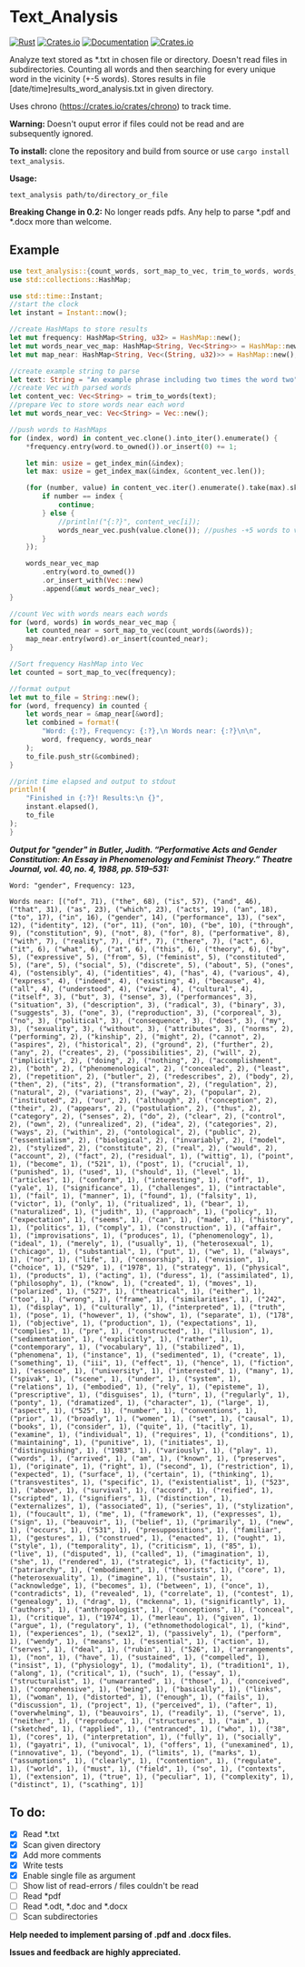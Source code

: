 # Text_Analysis

[![Rust](https://github.com/LazyEmpiricist/text_analysis/workflows/Rust/badge.svg?branch=main)](https://github.com/LazyEmpiricist/text_analysis)
[![Crates.io](https://img.shields.io/crates/v/text_analysis)](https://crates.io/crates/text_analysis)
[![Documentation](https://docs.rs/text_analysis/badge.svg)](https://docs.rs/text_analysis/)
[![Crates.io](https://img.shields.io/crates/l/text_analysis)](https://github.com/LazyEmpiricist/text_analysis/blob/main/LICENSE)


Analyze text stored as *.txt in chosen file or directory. Doesn't read files in subdirectories.
Counting all words and then searching for every unique word in the vicinity (+-5 words).
Stores results in file [date/time]results_word_analysis.txt in given directory.

Uses chrono (https://crates.io/crates/chrono) to track time.

**Warning:** Doesn't ouput error if files could not be read and are subsequently ignored.

**To install:** clone the repository and build from source or use ```cargo install text_analysis```.

**Usage:**
```
text_analysis path/to/directory_or_file
```
**Breaking Change in 0.2:** No longer reads pdfs. Any help to parse *.pdf and *.docx more than welcome.


## Example 

```rust
use text_analysis::{count_words, sort_map_to_vec, trim_to_words, words_near};
use std::collections::HashMap;

use std::time::Instant;
//start the clock
let instant = Instant::now();

//create HashMaps to store results
let mut frequency: HashMap<String, u32> = HashMap::new();
let mut words_near_vec_map: HashMap<String, Vec<String>> = HashMap::new();
let mut map_near: HashMap<String, Vec<(String, u32)>> = HashMap::new();

//create example string to parse
let text: String = "An example phrase including two times the word two".to_string();
//create Vec with parsed words
let content_vec: Vec<String> = trim_to_words(text);
//prepare Vec to store words near each word
let mut words_near_vec: Vec<String> = Vec::new();

//push words to HashMaps
for (index, word) in content_vec.clone().into_iter().enumerate() {
    *frequency.entry(word.to_owned()).or_insert(0) += 1;

    let min: usize = get_index_min(&index);
    let max: usize = get_index_max(&index, &content_vec.len());

    (for (number, value) in content_vec.iter().enumerate().take(max).skip(min) {
        if number == index {
            continue;
        } else {
            //println!("{:?}", content_vec[i]);
            words_near_vec.push(value.clone()); //pushes -+5 words to vec
        }
    });

    words_near_vec_map
        .entry(word.to_owned())
        .or_insert_with(Vec::new)
        .append(&mut words_near_vec);
}

//count Vec with words nears each words
for (word, words) in words_near_vec_map {
    let counted_near = sort_map_to_vec(count_words(&words));
    map_near.entry(word).or_insert(counted_near);
}

//Sort frequency HashMap into Vec
let counted = sort_map_to_vec(frequency);

//format output
let mut to_file = String::new();
for (word, frequency) in counted {
    let words_near = &map_near[&word];
    let combined = format!(
        "Word: {:?}, Frequency: {:?},\n Words near: {:?}\n\n",
        word, frequency, words_near
    );
    to_file.push_str(&combined);
}

//print time elapsed and output to stdout
println!(
    "Finished in {:?}! Results:\n {}",
    instant.elapsed(),
    to_file
);
}

```

***Output for "gender" in Butler, Judith. “Performative Acts and Gender Constitution: An Essay in Phenomenology and Feminist Theory.” Theatre Journal, vol. 40, no. 4, 1988, pp. 519–531:***
```
Word: "gender", Frequency: 123,

Words near: [("of", 71), ("the", 68), ("is", 57), ("and", 46), ("that", 31), ("as", 23), ("which", 23), ("acts", 19), ("an", 18), ("to", 17), ("in", 16), ("gender", 14), ("performance", 13), ("sex", 12), ("identity", 12), ("or", 11), ("on", 10), ("be", 10), ("through", 9), ("constitution", 9), ("not", 8), ("for", 8), ("performative", 8), ("with", 7), ("reality", 7), ("if", 7), ("there", 7), ("act", 6), ("it", 6), ("what", 6), ("at", 6), ("this", 6), ("theory", 6), ("by", 5), ("expressive", 5), ("from", 5), ("feminist", 5), ("constituted", 5), ("are", 5), ("social", 5), ("discrete", 5), ("about", 5), ("ones", 4), ("ostensibly", 4), ("identities", 4), ("has", 4), ("various", 4), ("express", 4), ("indeed", 4), ("existing", 4), ("because", 4), ("all", 4), ("understood", 4), ("view", 4), ("cultural", 4), ("itself", 3), ("but", 3), ("sense", 3), ("performances", 3), ("situation", 3), ("description", 3), ("radical", 3), ("binary", 3), ("suggests", 3), ("one", 3), ("reproduction", 3), ("corporeal", 3), ("no", 3), ("political", 3), ("consequence", 3), ("does", 3), ("my", 3), ("sexuality", 3), ("without", 3), ("attributes", 3), ("norms", 2), ("performing", 2), ("kinship", 2), ("might", 2), ("cannot", 2), ("aspires", 2), ("historical", 2), ("ground", 2), ("further", 2), ("any", 2), ("creates", 2), ("possibilities", 2), ("will", 2), ("implicitly", 2), ("doing", 2), ("nothing", 2), ("accomplishment", 2), ("both", 2), ("phenomenological", 2), ("concealed", 2), ("least", 2), ("repetition", 2), ("butler", 2), ("redescribes", 2), ("body", 2), ("then", 2), ("its", 2), ("transformation", 2), ("regulation", 2), ("natural", 2), ("variations", 2), ("way", 2), ("popular", 2), ("instituted", 2), ("our", 2), ("although", 2), ("conception", 2), ("their", 2), ("appears", 2), ("postulation", 2), ("thus", 2), ("category", 2), ("senses", 2), ("do", 2), ("clear", 2), ("control", 2), ("own", 2), ("unrealized", 2), ("idea", 2), ("categories", 2), ("ways", 2), ("within", 2), ("ontological", 2), ("public", 2), ("essentialism", 2), ("biological", 2), ("invariably", 2), ("model", 2), ("stylized", 2), ("constitute", 2), ("real", 2), ("would", 2), ("account", 2), ("fact", 2), ("residual", 1), ("wittig", 1), ("point", 1), ("become", 1), ("521", 1), ("post", 1), ("crucial", 1), ("punished", 1), ("used", 1), ("should", 1), ("level", 1), ("articles", 1), ("conform", 1), ("interesting", 1), ("off", 1), ("yale", 1), ("significance", 1), ("challenges", 1), ("intractable", 1), ("fail", 1), ("manner", 1), ("found", 1), ("falsity", 1), ("victor", 1), ("only", 1), ("ritualized", 1), ("bear", 1), ("naturalized", 1), ("judith", 1), ("approach", 1), ("policy", 1), ("expectation", 1), ("seems", 1), ("can", 1), ("made", 1), ("history", 1), ("politics", 1), ("comply", 1), ("construction", 1), ("affair", 1), ("improvisations", 1), ("produces", 1), ("phenomenology", 1), ("ideal", 1), ("merely", 1), ("usually", 1), ("heterosexual", 1), ("chicago", 1), ("substantial", 1), ("put", 1), ("we", 1), ("always", 1), ("nor", 1), ("life", 1), ("censorship", 1), ("envision", 1), ("choice", 1), ("529", 1), ("1978", 1), ("strategy", 1), ("physical", 1), ("products", 1), ("acting", 1), ("duress", 1), ("assimilated", 1), ("philosophy", 1), ("know", 1), ("created", 1), ("moves", 1), ("polarized", 1), ("527", 1), ("theatrical", 1), ("either", 1), ("too", 1), ("wrong", 1), ("frame", 1), ("similarities", 1), ("242", 1), ("display", 1), ("culturally", 1), ("interpreted", 1), ("truth", 1), ("pose", 1), ("however", 1), ("show", 1), ("separate", 1), ("178", 1), ("objective", 1), ("production", 1), ("expectations", 1), ("complies", 1), ("pre", 1), ("constructed", 1), ("illusion", 1), ("sedimentation", 1), ("explicitly", 1), ("rather", 1), ("contemporary", 1), ("vocabulary", 1), ("stabilized", 1), ("phenomena", 1), ("instance", 1), ("sedimented", 1), ("create", 1), ("something", 1), ("iii", 1), ("effect", 1), ("hence", 1), ("fiction", 1), ("essence", 1), ("university", 1), ("interested", 1), ("many", 1), ("spivak", 1), ("scene", 1), ("under", 1), ("system", 1), ("relations", 1), ("embodied", 1), ("rely", 1), ("episteme", 1), ("prescriptive", 1), ("disguises", 1), ("turn", 1), ("regularly", 1), ("ponty", 1), ("dramatized", 1), ("character", 1), ("large", 1), ("aspect", 1), ("525", 1), ("number", 1), ("conventions", 1), ("prior", 1), ("broadly", 1), ("women", 1), ("set", 1), ("causal", 1), ("books", 1), ("consider", 1), ("quite", 1), ("tacitly", 1), ("examine", 1), ("individual", 1), ("requires", 1), ("conditions", 1), ("maintaining", 1), ("punitive", 1), ("initiates", 1), ("distinguishing", 1), ("1983", 1), ("variously", 1), ("play", 1), ("words", 1), ("arrived", 1), ("am", 1), ("known", 1), ("preserves", 1), ("originate", 1), ("right", 1), ("second", 1), ("restriction", 1), ("expected", 1), ("surface", 1), ("certain", 1), ("thinking", 1), ("transvestites", 1), ("specific", 1), ("existentialist", 1), ("523", 1), ("above", 1), ("survival", 1), ("accord", 1), ("reified", 1), ("scripted", 1), ("signifiers", 1), ("distinction", 1), ("externalizes", 1), ("associated", 1), ("series", 1), ("stylization", 1), ("foucault", 1), ("me", 1), ("framework", 1), ("expresses", 1), ("sign", 1), ("beauvoir", 1), ("belief", 1), ("primarily", 1), ("new", 1), ("occurs", 1), ("531", 1), ("presuppositions", 1), ("familiar", 1), ("gestures", 1), ("construed", 1), ("enacted", 1), ("ought", 1), ("style", 1), ("temporality", 1), ("criticism", 1), ("85", 1), ("live", 1), ("disputed", 1), ("called", 1), ("imagination", 1), ("she", 1), ("rendered", 1), ("strategic", 1), ("facticity", 1), ("patriarchy", 1), ("embodiment", 1), ("theorists", 1), ("core", 1), ("heterosexuality", 1), ("imagine", 1), ("sustain", 1), ("acknowledge", 1), ("becomes", 1), ("between", 1), ("once", 1), ("contradicts", 1), ("revealed", 1), ("correlate", 1), ("contest", 1), ("genealogy", 1), ("drag", 1), ("mckenna", 1), ("significantly", 1), ("authors", 1), ("anthropologist", 1), ("conceptions", 1), ("conceal", 1), ("critique", 1), ("1974", 1), ("merleau", 1), ("given", 1), ("argue", 1), ("regulatory", 1), ("ethnomethodological", 1), ("kind", 1), ("experiences", 1), ("sex12", 1), ("passively", 1), ("perform", 1), ("wendy", 1), ("means", 1), ("essential", 1), ("action", 1), ("serves", 1), ("deal", 1), ("rubin", 1), ("526", 1), ("arrangements", 1), ("non", 1), ("have", 1), ("sustained", 1), ("compelled", 1), ("insist", 1), ("physiology", 1), ("modality", 1), ("tradition1", 1), ("along", 1), ("critical", 1), ("such", 1), ("essay", 1), ("structuralist", 1), ("unwarranted", 1), ("those", 1), ("conceived", 1), ("comprehensive", 1), ("being", 1), ("basically", 1), ("links", 1), ("woman", 1), ("distorted", 1), ("enough", 1), ("fails", 1), ("discussion", 1), ("project", 1), ("perceived", 1), ("after", 1), ("overwhelming", 1), ("beauvoirs", 1), ("readily", 1), ("serve", 1), ("neither", 1), ("reproduce", 1), ("structures", 1), ("aim", 1), ("sketched", 1), ("applied", 1), ("entranced", 1), ("who", 1), ("38", 1), ("cores", 1), ("interpretation", 1), ("fully", 1), ("socially", 1), ("gayatri", 1), ("univocal", 1), ("offers", 1), ("unexamined", 1), ("innovative", 1), ("beyond", 1), ("limits", 1), ("marks", 1), ("assumptions", 1), ("clearly", 1), ("contention", 1), ("regulate", 1), ("world", 1), ("must", 1), ("field", 1), ("so", 1), ("contexts", 1), ("extension", 1), ("true", 1), ("peculiar", 1), ("complexity", 1), ("distinct", 1), ("scathing", 1)] 
```


## To do:
- [x] Read *.txt
- [x] Scan given directory
- [x] Add more comments
- [x] Write tests
- [x] Enable single file as argument
- [ ] Show list of read-errors / files couldn't be read
- [ ] Read *pdf
- [ ] Read *.odt, *.doc and *.docx
- [ ] Scan subdirectories

**Help needed to implement parsing of .pdf and .docx files.**

**Issues and feedback are highly appreciated.** 
